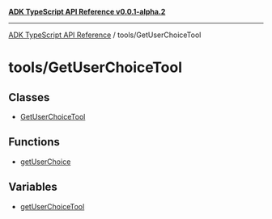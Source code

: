 [**ADK TypeScript API Reference v0.0.1-alpha.2**](../../README.md)

***

[ADK TypeScript API Reference](../../modules.md) / tools/GetUserChoiceTool

# tools/GetUserChoiceTool

## Classes

- [GetUserChoiceTool](classes/GetUserChoiceTool.md)

## Functions

- [getUserChoice](functions/getUserChoice.md)

## Variables

- [getUserChoiceTool](variables/getUserChoiceTool.md)
